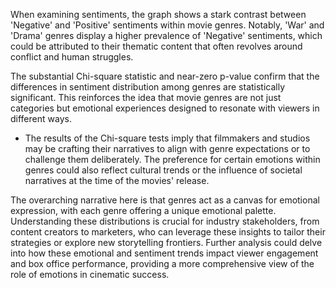 When examining sentiments, the graph shows a stark contrast between 'Negative' and 'Positive' sentiments within movie genres. Notably, 'War' and 'Drama' genres display a higher prevalence of 'Negative' sentiments, which could be attributed to their thematic content that often revolves around conflict and human struggles.

The substantial Chi-square statistic and near-zero p-value confirm that the differences in sentiment distribution among genres are statistically significant. This reinforces the idea that movie genres are not just categories but emotional experiences designed to resonate with viewers in different ways.

- The results of the Chi-square tests imply that filmmakers and studios may be crafting their narratives to align with genre expectations or to challenge them deliberately. The preference for certain emotions within genres could also reflect cultural trends or the influence of societal narratives at the time of the movies' release.

The overarching narrative here is that genres act as a canvas for emotional expression, with each genre offering a unique emotional palette. Understanding these distributions is crucial for industry stakeholders, from content creators to marketers, who can leverage these insights to tailor their strategies or explore new storytelling frontiers. Further analysis could delve into how these emotional and sentiment trends impact viewer engagement and box office performance, providing a more comprehensive view of the role of emotions in cinematic success.